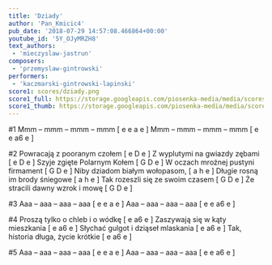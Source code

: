 ```yaml
---
title: 'Dziady'
author: 'Pan_Kmicic4'
pub_date: '2018-07-29 14:57:08.466864+00:00'
youtube_id: '5Y_OJyMRZH8'
text_authors:
 - 'mieczyslaw-jastrun'
composers:
 - 'przemyslaw-gintrowski'
performers:
 - 'kaczmarski-gintrowski-lapinski'
score1: scores/dziady.png
score1_full: https://storage.googleapis.com/piosenka-media/media/scores/dziady.png
score1_thumb: https://storage.googleapis.com/piosenka-media/media/scores/dziady.png.180x0_q85_upscale.png
---
```


#1
Mmm – mmm – mmm – mmm [ e e a e ]
Mmm – mmm – mmm – mmm [ e e a6 e ]

#2
Powracają z pooranym czołem [ e D e ]
Z wyplutymi na gwiazdy zębami [ e D e ]
Szyje zgięte Polarnym Kołem [ G D e ]
W oczach mroźnej pustyni firmament [ G D e ]
Niby dziadom białym wołopasom, [ a h e ]
Długie rosną im brody śniegowe [ a h e ]
Tak rozeszli się ze swoim czasem [ G D e ]
Że stracili dawny wzrok i mowę [ G D e ]

#3
Aaa – aaa – aaa – aaa [ e e a e ]
Aaa – aaa – aaa – aaa [ e e a6 e ]

#4
Proszą tylko o chleb i o wódkę [ e a6 e ]
Zaszywają się w kąty mieszkania [ e a6 e ]
Słychać gulgot i dziąseł mlaskania [ e a6 e ]
Tak, historia długa, życie krótkie [ e a6 e ]

#5
Aaa – aaa – aaa – aaa [ e e a e ]
Aaa – aaa – aaa – aaa [ e e a6 e ]